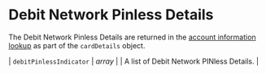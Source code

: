 # Debit Network Pinless Details 
The Debit Network Pinless Details are returned in the [account information lookup](?path=docs/Resources/API-Documents/Payments_VAS/Information-Lookup.md) as part of the `cardDetails` object. 

| `debitPinlessIndicator` | *array* |  | A list of Debit Network PINless Details. |
